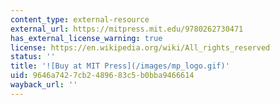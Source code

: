 ```yaml
---
content_type: external-resource
external_url: https://mitpress.mit.edu/9780262730471
has_external_license_warning: true
license: https://en.wikipedia.org/wiki/All_rights_reserved
status: ''
title: '![Buy at MIT Press](/images/mp_logo.gif)'
uid: 9646a742-7cb2-4896-83c5-b0bba9466614
wayback_url: ''
---
```

